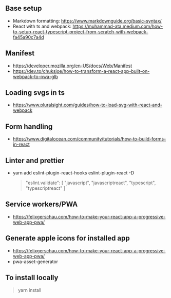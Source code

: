 ## Base setup

- Markdown formatting: https://www.markdownguide.org/basic-syntax/
- React with ts and webpack: https://muhammad-ata.medium.com/how-to-setup-react-typescript-project-from-scratch-with-webpack-fa45a90c7a4d


## Manifest

- https://developer.mozilla.org/en-US/docs/Web/Manifest
- https://dev.to/chuksjoe/how-to-transform-a-react-app-built-on-webpack-to-pwa-glb

## Loading svgs in ts

- https://www.pluralsight.com/guides/how-to-load-svg-with-react-and-webpack

## Form handling

- https://www.digitalocean.com/community/tutorials/how-to-build-forms-in-react
## Linter and prettier

- yarn add eslint-plugin-react-hooks eslint-plugin-react -D
    > "eslint.validate": [
    >  "javascript",
    >  "javascriptreact",
    >  "typescript",
    >  "typescriptreact"
    >]

## Service workers/PWA

- https://felixgerschau.com/how-to-make-your-react-app-a-progressive-web-app-pwa/

## Generate apple icons for installed app

- https://felixgerschau.com/how-to-make-your-react-app-a-progressive-web-app-pwa/
- pwa-asset-generator

## To install locally

> yarn install